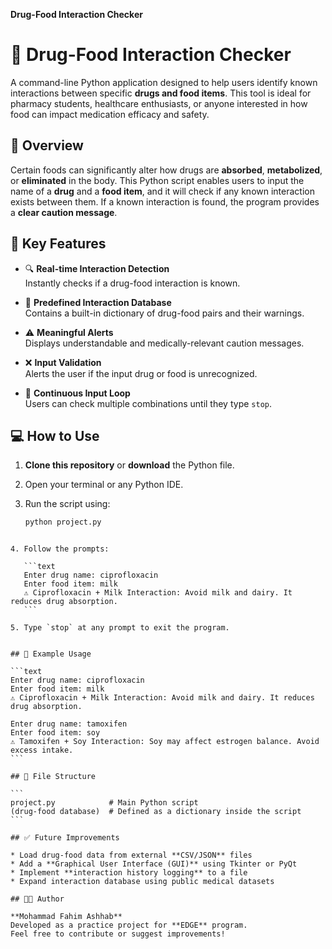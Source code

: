 **Drug-Food Interaction Checker** 

# 🧪 Drug-Food Interaction Checker

A command-line Python application designed to help users identify known interactions between specific **drugs and food items**. This tool is ideal for pharmacy students, healthcare enthusiasts, or anyone interested in how food can impact medication efficacy and safety.


## 📌 Overview

Certain foods can significantly alter how drugs are **absorbed**, **metabolized**, or **eliminated** in the body. This Python script enables users to input the name of a **drug** and a **food item**, and it will check if any known interaction exists between them. If a known interaction is found, the program provides a **clear caution message**.


## 🚀 Key Features

- 🔍 **Real-time Interaction Detection**  
  Instantly checks if a drug-food interaction is known.

- 🧾 **Predefined Interaction Database**  
  Contains a built-in dictionary of drug-food pairs and their warnings.

- ⚠ **Meaningful Alerts**  
  Displays understandable and medically-relevant caution messages.

- ❌ **Input Validation**  
  Alerts the user if the input drug or food is unrecognized.

- 🔁 **Continuous Input Loop**  
  Users can check multiple combinations until they type `stop`.


## 💻 How to Use

1. **Clone this repository** or **download** the Python file.

2. Open your terminal or any Python IDE.

3. Run the script using:

   ```bash
   python project.py
````

4. Follow the prompts:

   ```text
   Enter drug name: ciprofloxacin  
   Enter food item: milk  
   ⚠ Ciprofloxacin + Milk Interaction: Avoid milk and dairy. It reduces drug absorption.
   ```

5. Type `stop` at any prompt to exit the program.


## 🧠 Example Usage

```text
Enter drug name: ciprofloxacin  
Enter food item: milk  
⚠ Ciprofloxacin + Milk Interaction: Avoid milk and dairy. It reduces drug absorption.

Enter drug name: tamoxifen  
Enter food item: soy  
⚠ Tamoxifen + Soy Interaction: Soy may affect estrogen balance. Avoid excess intake.
```

## 📁 File Structure

```
project.py            # Main Python script
(drug-food database)  # Defined as a dictionary inside the script
```

## ✅ Future Improvements

* Load drug-food data from external **CSV/JSON** files
* Add a **Graphical User Interface (GUI)** using Tkinter or PyQt
* Implement **interaction history logging** to a file
* Expand interaction database using public medical datasets

## 👨‍💻 Author

**Mohammad Fahim Ashhab**
Developed as a practice project for **EDGE** program.
Feel free to contribute or suggest improvements!
